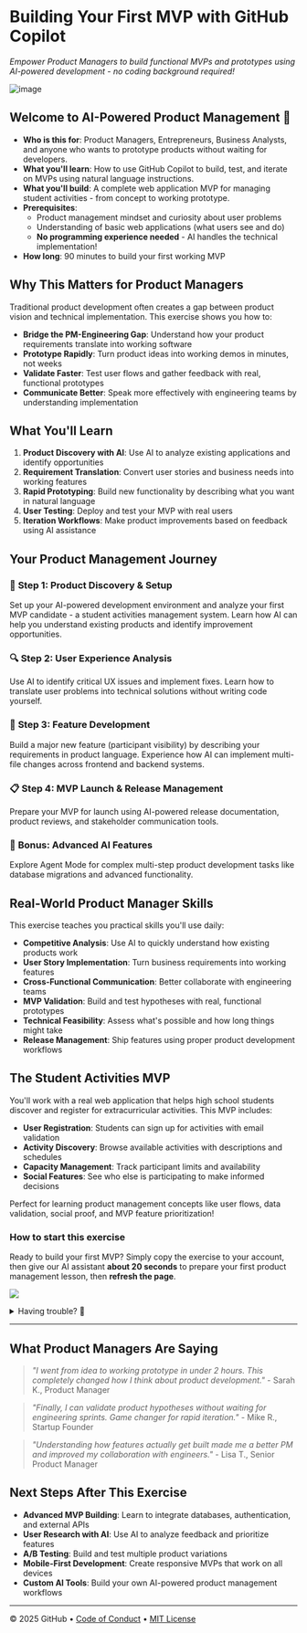 # Building Your First MVP with GitHub Copilot

_Empower Product Managers to build functional MVPs and prototypes using AI-powered development - no coding background required!_

![image](https://github.com/user-attachments/assets/a1a9f6f7-efaa-48bc-a28f-67d11929d0a8)

## Welcome to AI-Powered Product Management 🚀

- **Who is this for**: Product Managers, Entrepreneurs, Business Analysts, and anyone who wants to prototype products without waiting for developers.
- **What you'll learn**: How to use GitHub Copilot to build, test, and iterate on MVPs using natural language instructions.
- **What you'll build**: A complete web application MVP for managing student activities - from concept to working prototype.
- **Prerequisites**:
  - Product management mindset and curiosity about user problems
  - Understanding of basic web applications (what users see and do)
  - **No programming experience needed** - AI handles the technical implementation!
- **How long**: 90 minutes to build your first working MVP

## Why This Matters for Product Managers

Traditional product development often creates a gap between product vision and technical implementation. This exercise shows you how to:

- **Bridge the PM-Engineering Gap**: Understand how your product requirements translate into working software
- **Prototype Rapidly**: Turn product ideas into working demos in minutes, not weeks
- **Validate Faster**: Test user flows and gather feedback with real, functional prototypes
- **Communicate Better**: Speak more effectively with engineering teams by understanding implementation

## What You'll Learn

1. **Product Discovery with AI**: Use AI to analyze existing applications and identify opportunities
2. **Requirement Translation**: Convert user stories and business needs into working features
3. **Rapid Prototyping**: Build new functionality by describing what you want in natural language
4. **User Testing**: Deploy and test your MVP with real users
5. **Iteration Workflows**: Make product improvements based on feedback using AI assistance

## Your Product Management Journey

### 🎯 **Step 1: Product Discovery & Setup**
Set up your AI-powered development environment and analyze your first MVP candidate - a student activities management system. Learn how AI can help you understand existing products and identify improvement opportunities.

### 🔍 **Step 2: User Experience Analysis** 
Use AI to identify critical UX issues and implement fixes. Learn how to translate user problems into technical solutions without writing code yourself.

### 🚀 **Step 3: Feature Development**
Build a major new feature (participant visibility) by describing your requirements in product language. Experience how AI can implement multi-file changes across frontend and backend systems.

### 📋 **Step 4: MVP Launch & Release Management**
Prepare your MVP for launch using AI-powered release documentation, product reviews, and stakeholder communication tools.

### 🎉 **Bonus: Advanced AI Features**
Explore Agent Mode for complex multi-step product development tasks like database migrations and advanced functionality.

## Real-World Product Manager Skills

This exercise teaches you practical skills you'll use daily:

- **Competitive Analysis**: Use AI to quickly understand how existing products work
- **User Story Implementation**: Turn business requirements into working features
- **Cross-Functional Communication**: Better collaborate with engineering teams
- **MVP Validation**: Build and test hypotheses with real, functional prototypes
- **Technical Feasibility**: Assess what's possible and how long things might take
- **Release Management**: Ship features using proper product development workflows

## The Student Activities MVP

You'll work with a real web application that helps high school students discover and register for extracurricular activities. This MVP includes:

- **User Registration**: Students can sign up for activities with email validation
- **Activity Discovery**: Browse available activities with descriptions and schedules  
- **Capacity Management**: Track participant limits and availability
- **Social Features**: See who else is participating to make informed decisions

Perfect for learning product management concepts like user flows, data validation, social proof, and MVP feature prioritization!

### How to start this exercise

Ready to build your first MVP? Simply copy the exercise to your account, then give our AI assistant **about 20 seconds** to prepare your first product management lesson, then **refresh the page**.

[![](https://img.shields.io/badge/Start%20Building%20Your%20MVP-%E2%86%92-1f883d?style=for-the-badge&logo=github&labelColor=197935)](https://github.com/new?template_owner=aicodingworkshop&template_name=github-copilot-for-pms&owner=%40me&name=mvp-building-with-github-copilot&description=Learn+how+Product+Managers+can+build+MVPs+with+GitHub+Copilot&visibility=public)

<details>
<summary>Having trouble? 🤷</summary><br/>

When copying the exercise, we recommend the following settings:

- For owner, choose your personal account or an organization to host the repository.

- We recommend creating a public repository, since private repositories will use Actions minutes.
   
If the exercise isn't ready in 20 seconds, please check the [Actions](../../actions) tab.

- Check to see if a job is running. Sometimes it simply takes a bit longer.

- If the page shows a failed job, please submit an issue. Nice, you found a bug! 🐛

</details>

---

## What Product Managers Are Saying

> *"I went from idea to working prototype in under 2 hours. This completely changed how I think about product development."* - Sarah K., Product Manager

> *"Finally, I can validate product hypotheses without waiting for engineering sprints. Game changer for rapid iteration."* - Mike R., Startup Founder  

> *"Understanding how features actually get built made me a better PM and improved my collaboration with engineers."* - Lisa T., Senior Product Manager

## Next Steps After This Exercise

- **Advanced MVP Building**: Learn to integrate databases, authentication, and external APIs
- **User Research with AI**: Use AI to analyze feedback and prioritize features
- **A/B Testing**: Build and test multiple product variations
- **Mobile-First Development**: Create responsive MVPs that work on all devices
- **Custom AI Tools**: Build your own AI-powered product management workflows

---

&copy; 2025 GitHub &bull; [Code of Conduct](https://www.contributor-covenant.org/version/2/1/code_of_conduct/code_of_conduct.md) &bull; [MIT License](https://gh.io/mit)
